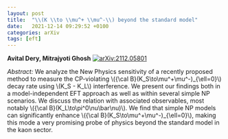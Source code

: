 ```yaml
---
layout: post
title:  "\\(K \\to \\mu^+ \\mu^-\\) beyond the standard model"
date:   2021-12-14 09:29:52 +0100
categories: arXiv
tags: [eft]
---
```


 **Avital Dery, Mitrajyoti Ghosh**
[![arXiv:2112.05801](https://img.shields.io/badge/arXiv-2112.05801-00ff00)](https://arxiv.org/abs/2112.05801)

*Abstract:*
We analyze the New Physics sensitivity of a recently proposed method to measure the CP-violating \\(\{\\cal B\}(K\_S\\to\\mu^+\\mu^-)\_\{\\ell=0\}\\) decay rate using \\(K_S - K_L\\) interference. We present our findings both in a model-independent EFT approach as well as within several simple NP scenarios. We discuss the relation with associated observables, most notably \\({\\cal B}(K_L\\to\\pi^0\\nu\\bar\\nu)\\). We find that simple NP models can significantly enhance \\({\\cal B}(K_S\\to\\mu^+\\mu^-)_{\\ell=0}\\), making this mode a very promising probe of physics beyond the standard model in the kaon sector.
